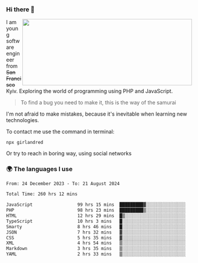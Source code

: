 ### Hi there 👋  

<img align='right' src="https://github-readme-stats.vercel.app/api?username=girlandred&count_private=true&show_icons=true&include_all_commits=true&hide_rank=true&hide_title=true&theme=buefy&card_width=300" width=460 height=180>


I am young software engineer from ~~San Francisco~~ Kyiv. Exploring the world of programming using PHP and JavaScript.


> To find a bug you need to make it, this is the way of the samurai



I'm not afraid to make mistakes, because it's inevitable when learning new technologies.

To contact me use the command in terminal:

```
npx girlandred
```

Or try to reach in boring way, using social networks


### 🌍 The languages I use

<!--START_SECTION:waka-->

```txt
From: 24 December 2023 - To: 21 August 2024

Total Time: 260 hrs 12 mins

JavaScript                 99 hrs 15 mins  █████████▓░░░░░░░░░░░░░░░   38.14 %
PHP                        98 hrs 23 mins  █████████▒░░░░░░░░░░░░░░░   37.81 %
HTML                       12 hrs 29 mins  █▒░░░░░░░░░░░░░░░░░░░░░░░   04.80 %
TypeScript                 10 hrs 3 mins   █░░░░░░░░░░░░░░░░░░░░░░░░   03.87 %
Smarty                     8 hrs 46 mins   █░░░░░░░░░░░░░░░░░░░░░░░░   03.37 %
JSON                       7 hrs 32 mins   ▓░░░░░░░░░░░░░░░░░░░░░░░░   02.90 %
CSS                        5 hrs 35 mins   ▓░░░░░░░░░░░░░░░░░░░░░░░░   02.15 %
XML                        4 hrs 54 mins   ▒░░░░░░░░░░░░░░░░░░░░░░░░   01.89 %
Markdown                   3 hrs 35 mins   ▒░░░░░░░░░░░░░░░░░░░░░░░░   01.38 %
YAML                       2 hrs 33 mins   ▒░░░░░░░░░░░░░░░░░░░░░░░░   00.99 %
```

<!--END_SECTION:waka-->
